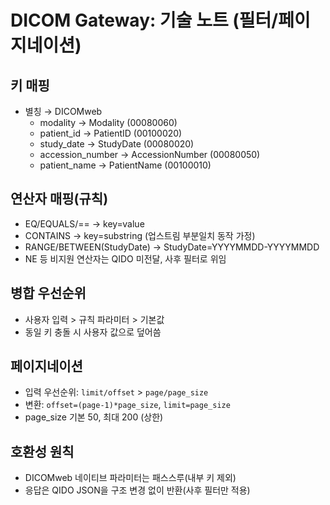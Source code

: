 # DICOM Gateway: 기술 노트 (필터/페이지네이션)

## 키 매핑
- 별칭 → DICOMweb
  - modality → Modality (00080060)
  - patient_id → PatientID (00100020)
  - study_date → StudyDate (00080020)
  - accession_number → AccessionNumber (00080050)
  - patient_name → PatientName (00100010)

## 연산자 매핑(규칙)
- EQ/EQUALS/== → key=value
- CONTAINS → key=substring (업스트림 부분일치 동작 가정)
- RANGE/BETWEEN(StudyDate) → StudyDate=YYYYMMDD-YYYYMMDD
- NE 등 비지원 연산자는 QIDO 미전달, 사후 필터로 위임

## 병합 우선순위
- 사용자 입력 > 규칙 파라미터 > 기본값
- 동일 키 충돌 시 사용자 값으로 덮어씀

## 페이지네이션
- 입력 우선순위: `limit/offset` > `page/page_size`
- 변환: `offset=(page-1)*page_size`, `limit=page_size`
- page_size 기본 50, 최대 200 (상한)

## 호환성 원칙
- DICOMweb 네이티브 파라미터는 패스스루(내부 키 제외)
- 응답은 QIDO JSON을 구조 변경 없이 반환(사후 필터만 적용)
